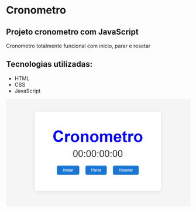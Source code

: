 <h1>Cronometro</h1>

<h2>Projeto cronometro com JavaScript</h2>
<p>Cronometro totalmente funcional com inicio, parar e resetar</p>

<h2>Tecnologias utilizadas:</h2>
<ul>
  <li>HTML</li>
  <li>CSS</li>
  <li>JavaScript</li>
</ul>

<img src="https://github.com/LuizZonetti1/cronometro/blob/main/assets/image.png">
